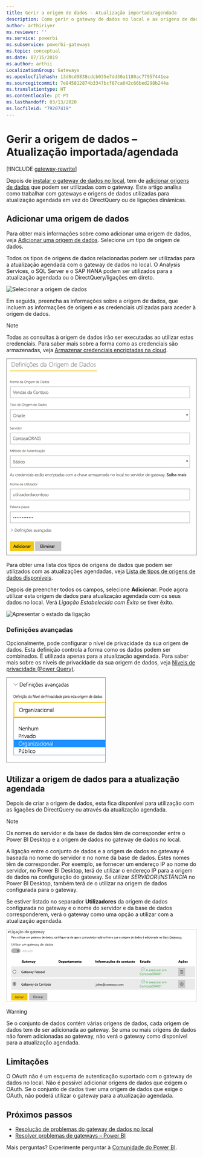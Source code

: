 ```yaml
---
title: Gerir a origem de dados – Atualização importada/agendada
description: Como gerir o gateway de dados no local e as origens de dados que pertencem a esse gateway. Este artigo é específico para origens de dados que podem ser utilizadas com a atualização importada/agendada.
author: arthiriyer
ms.reviewer: ''
ms.service: powerbi
ms.subservice: powerbi-gateways
ms.topic: conceptual
ms.date: 07/15/2019
ms.author: arthii
LocalizationGroup: Gateways
ms.openlocfilehash: 13d8cd9838cdcb035e7dd30a1180ac77957441ea
ms.sourcegitcommit: 7e845812874b3347bcf87ca642c66bed298b244a
ms.translationtype: HT
ms.contentlocale: pt-PT
ms.lasthandoff: 03/13/2020
ms.locfileid: "79207419"
---
```

# <a name="manage-your-data-source---importscheduled-refresh"></a>Gerir a origem de dados – Atualização importada/agendada

[!INCLUDE [gateway-rewrite](includes/gateway-rewrite.md)]

Depois de [instalar o gateway de dados no local](/data-integration/gateway/service-gateway-install), tem de [adicionar origens de dados](service-gateway-data-sources.md#add-a-data-source) que podem ser utilizadas com o gateway. Este artigo analisa como trabalhar com gateways e origens de dados utilizadas para atualização agendada em vez do DirectQuery ou de ligações dinâmicas.

## <a name="add-a-data-source"></a>Adicionar uma origem de dados

Para obter mais informações sobre como adicionar uma origem de dados, veja [Adicionar uma origem de dados](service-gateway-data-sources.md#add-a-data-source). Selecione um tipo de origem de dados.

Todos os tipos de origens de dados relacionadas podem ser utilizadas para a atualização agendada com o gateway de dados no local. O Analysis Services, o SQL Server e o SAP HANA podem ser utilizados para a atualização agendada ou o DirectQuery/ligações em direto.

![Selecionar a origem de dados](media/service-gateway-enterprise-manage-scheduled-refresh/datasourcesettings2.png)

Em seguida, preencha as informações sobre a origem de dados, que incluem as informações de origem e as credenciais utilizadas para aceder à origem de dados.

> [!NOTE]
> Todas as consultas à origem de dados irão ser executadas ao utilizar estas credenciais. Para saber mais sobre a forma como as credenciais são armazenadas, veja [Armazenar credenciais encriptadas na cloud](service-gateway-data-sources.md#store-encrypted-credentials-in-the-cloud).

![Preenchimento das definições de origem de dados](media/service-gateway-enterprise-manage-scheduled-refresh/datasourcesettings3-oracle.png)

Para obter uma lista dos tipos de origens de dados que podem ser utilizados com as atualizações agendadas, veja [Lista de tipos de origens de dados disponíveis](service-gateway-data-sources.md#list-of-available-data-source-types).

Depois de preencher todos os campos, selecione **Adicionar.** Pode agora utilizar esta origem de dados para atualização agendada com os seus dados no local. Verá *Ligação Estabelecida com Êxito* se tiver êxito.

![Apresentar o estado da ligação](media/service-gateway-enterprise-manage-scheduled-refresh/datasourcesettings4.png)

### <a name="advanced-settings"></a>Definições avançadas

Opcionalmente, pode configurar o nível de privacidade da sua origem de dados. Esta definição controla a forma como os dados podem ser combinados. É utilizada apenas para a atualização agendada. Para saber mais sobre os níveis de privacidade da sua origem de dados, veja [Níveis de privacidade (Power Query)](https://support.office.com/article/Privacy-levels-Power-Query-CC3EDE4D-359E-4B28-BC72-9BEE7900B540).

![Definir o nível de privacidade](media/service-gateway-enterprise-manage-scheduled-refresh/datasourcesettings9.png)

## <a name="use-the-data-source-for-scheduled-refresh"></a>Utilizar a origem de dados para a atualização agendada

Depois de criar a origem de dados, esta fica disponível para utilização com as ligações do DirectQuery ou através da atualização agendada.

> [!NOTE]
> Os nomes do servidor e da base de dados têm de corresponder entre o Power BI Desktop e a origem de dados no gateway de dados no local.

A ligação entre o conjunto de dados e a origem de dados no gateway é baseada no nome do servidor e no nome da base de dados. Estes nomes têm de corresponder. Por exemplo, se fornecer um endereço IP ao nome do servidor, no Power BI Desktop, terá de utilizar o endereço IP para a origem de dados na configuração do gateway. Se utilizar *SERVIDOR\INSTÂNCIA* no Power BI Desktop, também terá de o utilizar na origem de dados configurada para o gateway.

Se estiver listado no separador **Utilizadores** da origem de dados configurada no gateway e o nome do servidor e da base de dados corresponderem, verá o gateway como uma opção a utilizar com a atualização agendada.

![Apresentar os utilizadores](media/service-gateway-enterprise-manage-scheduled-refresh/powerbi-gateway-enterprise-schedule-refresh.png)

> [!WARNING]
> Se o conjunto de dados contém várias origens de dados, cada origem de dados tem de ser adicionada ao gateway. Se uma ou mais origens de dados não forem adicionadas ao gateway, não verá o gateway como disponível para a atualização agendada.

## <a name="limitations"></a>Limitações

O OAuth não é um esquema de autenticação suportado com o gateway de dados no local. Não é possível adicionar origens de dados que exigem o OAuth. Se o conjunto de dados tiver uma origem de dados que exige o OAuth, não poderá utilizar o gateway para a atualização agendada.

## <a name="next-steps"></a>Próximos passos

* [Resolução de problemas do gateway de dados no local](/data-integration/gateway/service-gateway-tshoot)
* [Resolver problemas de gateways – Power BI](service-gateway-onprem-tshoot.md)

Mais perguntas? Experimente perguntar à [Comunidade do Power BI](https://community.powerbi.com/).
